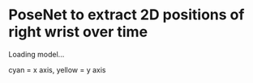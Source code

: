 <html>

<head>
  <meta charset="UTF-8">
  <title> PoseNet to extract 2D positions of right wrist over time </title>

  <script src="https://cdnjs.cloudflare.com/ajax/libs/p5.js/0.9.0/p5.min.js"></script>
  <script src="https://cdnjs.cloudflare.com/ajax/libs/p5.js/0.9.0/addons/p5.dom.min.js"></script>
  <script src="https://unpkg.com/ml5@latest/dist/ml5.min.js"></script>
  
</head>

<body>
  <h1>PoseNet to extract 2D positions of right wrist over time</h1>
  <p id='status'>Loading model...</p>
  <p>cyan = x axis, yellow = y axis</p>
  <script src="sketch.js"></script>
  
</body>

</html>
